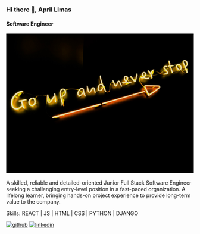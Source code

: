 ### Hi there 👋, April Limas
#### Software Engineer
![Software Engineer](https://github.com/april-limas/april-limas/blob/main/fab-lentz-mRMQwK513hY-unsplash.jpg)

A skilled, reliable and detailed-oriented Junior Full Stack Software Engineer seeking a challenging entry-level position in a fast-paced organization. A lifelong learner, bringing hands-on project experience to provide long-term value to the company.

Skills: REACT | JS | HTML | CSS | PYTHON | DJANGO



[<img src='https://cdn.jsdelivr.net/npm/simple-icons@3.0.1/icons/github.svg' alt='github' height='40'>](https://github.com/april-limas)  [<img src='https://cdn.jsdelivr.net/npm/simple-icons@3.0.1/icons/linkedin.svg' alt='linkedin' height='40'>](https://www.linkedin.com/in/aprillimas/)  






<!-- <img src="https://github-readme-stats.vercel.app/api?username=april-limas&&show_icons=true&title_color=ffffff&icon_color=bb2acf&text_color=daf7dc&bg_color=151515"> -->
